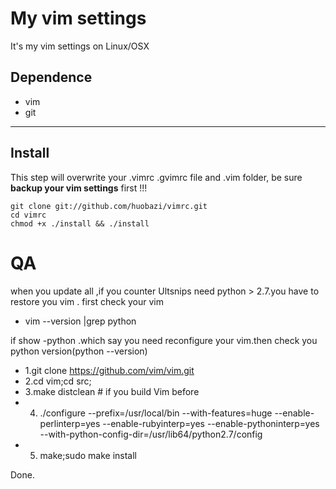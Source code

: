 # My vim settings

It's my vim settings on Linux/OSX

## Dependence

* vim
* git

***

## Install

This step will overwrite your .vimrc .gvimrc file and .vim folder, be sure **backup your vim settings** first !!!

    git clone git://github.com/huobazi/vimrc.git
    cd vimrc 
    chmod +x ./install && ./install

# QA
when you update all ,if you counter Ultsnips need  python > 2.7.you have to restore you vim .
first check your vim  
* vim --version |grep python 

if show -python .which say you need reconfigure your vim.then check you python version(python --version)
* 1.git clone https://github.com/vim/vim.git
* 2.cd vim;cd src;
* 3.make distclean  # if you build Vim before
* 4. ./configure --prefix=/usr/local/bin --with-features=huge --enable-perlinterp=yes --enable-rubyinterp=yes --enable-pythoninterp=yes --with-python-config-dir=/usr/lib64/python2.7/config
* 5. make;sudo make install

Done.
